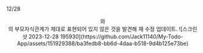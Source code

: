 12/28
<header> 와 <div>의 부모자식관계가 제대로 표현되어 있지 않은 것을 발견해 재 수정 업데이트.
  ![스크린샷 2023-12-28 195930](https://github.com/Jack11140/My-Todo-App/assets/151929388/ba3fedb8-bb6d-4daa-b518-9d4b125e73be)
